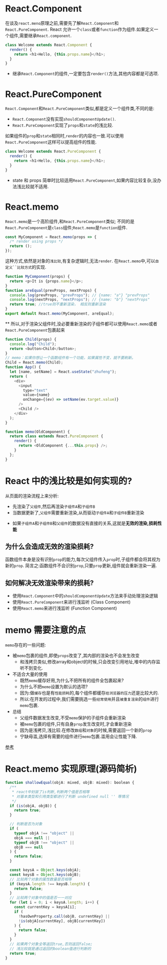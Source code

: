 # React.Component

在谈及`react.meno`原理之前,需要先了解`React.Component`和`React.PureComponent`.
React 允许一个`class`或者`function`作为组件.如果定义一个组件,需要继承`React.component`.

```js >>> Welcome是承于React.component
class Welcome extends React.Component {
  render() {
    return <h1>Hello, {this.props.name}</h1>;
  }
}
```

- 继承`React.Component`的组件,一定要包含`render()`方法,其他内容都是可选项.

# React.PureComponent

`React.Component`和`React.PureComponent`类似,都是定义一个组件类,不同的是:

- `React.Component`没有实现`shouldComponentUpdate()`.
- `React.PureComponent`实现了`props`和`state`的浅比较.

如果组件的`prop`和`state`相同时,`render`的内容也一致.可以使用`React.PureComponent`这样可以提高组件的性能.

```js
class Welcome extends React.PureComponent {
  render() {
    return <h1>Hello, {this.props.name}</h1>;
  }
}
```

- state 和 props 简单时比较适用`React.PureComponent`,如果内容比较复杂,没办法浅比较就不适用.

# React.memo

`React.memo`是一个高阶组件,和`React.PureComponent`类似;
不同的是`React.PureComponent`是`class`组件;`React.memo`是`function`组件.

```js
const MyComponent = React.memo(props => {
  /* render using props */
  return ();
});
```

这种方式,依然是对象的`浅比较`,有复杂逻辑时,无法`render`.
在`React.memo`中,可以` 自定义``比较方式 `的实现.

```js
function MyComponent(props) {
  return <p>It is {props.name}</p>;
}
function areEqual(prevProps, nextProps) {
  console.log(prevProps, "prevProps"); // {name: "a"} "prevProps"
  console.log(nextProps, "nextProps"); // {name: "b"} "nextProps"
  return true; //true则不重新渲染， 相反则重新渲染
}
export default React.memo(MyComponent, areEqual);
```

\*\* 所以,对于渲染父组件时,没必要重新渲染的子组件都可以使用`React.memo`或者`React.PureComponent`包裹起来

```js
function Child(props) {
  console.log("Child");
  return <button>Child</button>;
}
// memo：如果你想让一个函数组件有一个功能，如果属性不变，就不要刷新。
Child = React.memo(Child);
function App() {
  let [name, setName] = React.useState("zhufeng");
  return (
    <div>
      <input
        type="text"
        value={name}
        onChange={(ev) => setName(ev.target.value)}
      />
      <Child />
    </div>
  );
}
```

```js >>> memo简单实现
function memo(OldComponent) {
  return class extends React.PureComponent {
    render() {
      return <OldComponent {...this.props} />;
    }
  };
}
```

# React 中的浅比较是如何实现的?

从页面的渲染流程上来分析:

- 先渲染了`父组件`,然后再渲染`子组件A`和`子组件B`
- 当数据更新了,`父组件`需要重新渲染,从而驱动`子组件A`和`子组件B`重新渲染

* 如果`子组件A`和`子组件B`和`父组件`的数据没有直接的关系,这就是**无效的渲染,损耗性能**

## 为什么会造成无效的渲染损耗?

函数组件本身是没有识别`prop`的能力,每次父组件传入`prop`时,子组件都会将其视为新的`prop`.
简言之:函数组件不会识别`prop`,只要`prop`更新,组件就会重新渲染一遍.

## 如何解决无效渲染带来的损耗?

- 使用`React.Component`中的`shouldComponentUpdate`方法来手动处理渲染逻辑
- 使用`React.PureComponent`来进行浅监听 (Class Component)
- 使用`React.memo`来进行浅监听 (Function Component)

# memo 需要注意的点

`memo`存在的一些问题:
- 被`memo`包裹的组件,即使`props`改变了,其内部的渲染也不会发生改变
  - 和浅拷贝类似,修改array和object的时候,只会改变引用地址,堆中的内存监听不到变化.
- 不适合大量的使用
  - 既然`memo`缓存好用,为什么不把所有的组件全包裹起来?
  - 为什么不把`memo`设置为默认的选项?
  - 因为:做`缓存`也是有`性能损耗`的,每个组件都缓存`给浏览器的压力`还是比较大的.
  - 所以:在开发的过程中,我们需要挑选一些`经常使用`并且`被重复渲染`的`组件`进行`memo`包裹.
- 总结
  - 父组件数据发生改变,不受`memo`保护的子组件会重新渲染
  - 被`memo`包裹的组件,只有自身`prop`发生改变时,才会重新渲染
  - 因为是浅拷贝,浅比较.在修改`数组`和`对象`的时候,需要返回一个新的`prop`
  - 宁缺毋滥,选择有需要的组件进行`memo`包裹.滥用会让性能下降.

[参考](https://blog.csdn.net/qq_48637854/article/details/125135034)

# React.memo 实现原理(源码简析)

```js packages/shared/shallowEqual.js
function shallowEqual(objA: mixed, objB: mixed): boolean {
  /**
   * react中封装了is判断,判断两个值是否相等
   * 对基本类型和引用类型都进行了判断 undefined null '' 等情况
   */
  if (is(objA, objB)) {
    return true;
  }

  // 判断是否为对象
  if (
    typeof objA !== "object" ||
    objA === null ||
    typeof objB !== "object" ||
    objB === null
  ) {
    return false;
  }

  const keysA = Object.keys(objA);
  const keysB = Object.keys(objB);
  // 比较两个对象的属性数量是否相等
  if (keysA.length !== keysB.length) {
    return false;
  }
  // 比较两个对象中的值是否一一对应
  for (let i = 0; i < keysA.length; i++) {
    const currentKey = keysA[i];
    if (
      !hasOwnProperty.call(objB, currentKey) ||
      !is(objA[currentKey], objB[currentKey])
    ) {
      return false;
    }
  }
  // 如果两个对象全等返回true,否则返回false;
  // 浅比较就是通过返回的boolean值进行判断的
  return true;
}
```
